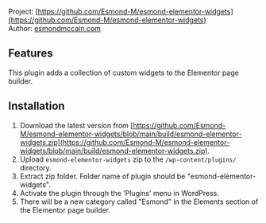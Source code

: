 Project: [https://github.com/Esmond-M/esmond-elementor-widgets](https://github.com/Esmond-M/esmond-elementor-widgets)<br>
Author: [esmondmccain.com](https://esmondmccain.com/)

## Features
This plugin adds a collection of custom widgets to the Elementor page builder.
 ## Installation

1. Download the latest version from [https://github.com/Esmond-M/esmond-elementor-widgets/blob/main/build/esmond-elementor-widgets.zip](https://github.com/Esmond-M/esmond-elementor-widgets/blob/main/build/esmond-elementor-widgets.zip).
2. Upload `esmond-elementor-widgets` zip to the `/wp-content/plugins/` directory.
3. Extract zip folder. Folder name of plugin should be "esmond-elementor-widgets".
4. Activate the plugin through the 'Plugins' menu in WordPress.
5. There will be a new category called "Esmond" in the Elements section of the Elementor page builder.



